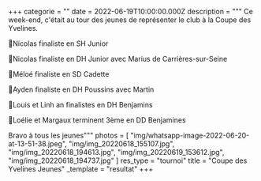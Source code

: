 +++
categorie = ""
date = 2022-06-19T10:00:00.000Z
description = """
Ce week-end, c'était au tour des jeunes de représenter le club à la Coupe des Yvelines.

🥈Nicolas finaliste en SH Junior

🥈Nicolas finaliste en DH Junior avec Marius de Carrières-sur-Seine

🥈Méloé finaliste en SD Cadette

🥈Ayden finaliste en DH Poussins avec Martin

🥈Louis et Linh an finalistes en DH Benjamins

🥉Loélie et Margaux terminent 3ème en DD Benjamines

Bravo à tous les jeunes"""
photos = [
  "img/whatsapp-image-2022-06-20-at-13-51-38.jpeg",
  "img/img_20220618_155107.jpg",
  "img/img_20220618_194613.jpg",
  "img/img_20220619_153612.jpg",
  "img/img_20220618_194737.jpg"
]
res_type = "tournoi"
title = "Coupe des Yvelines Jeunes"
_template = "resultat"
+++

